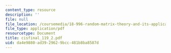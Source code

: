 ```yaml
---
content_type: resource
description: ''
file: null
file_location: /coursemedia/18-996-random-matrix-theory-and-its-applications-spring-2004/da4e9880ad3929629bcc481b8ba8587d_cisfinal_119_2.pdf
file_type: application/pdf
resourcetype: Document
title: cisfinal_119_2.pdf
uid: da4e9880-ad39-2962-9bcc-481b8ba8587d
---
```

